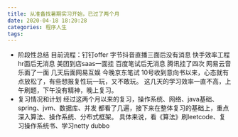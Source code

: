 ```yaml
---
title: 从准备找暑期实习开始，已过了两个月
date: 2020-04-18 18:20:28
categories: 程序人生
tags:
---
```


- 阶段性总结
    目前流程：钉钉offer
            字节抖音直播三面后没有消息
            快手效率工程hr面后无消息
            美团到店saas一面挂
            百度笔试后无消息
            腾讯挂了四次
            网易云音乐面了一面
            几天后面网易互娱
            今晚京东笔试
    10号收到意向书以来，心态就有点放松了，有些想报复性玩一玩，又不敢玩。
    这几天的学习效率一直不高，上午刷题，下午没有精神，晚上复习。
- 复习情况和计划
    经过这两个月以来的复习，操作系统、网络、java基础、spring、jvm、数据库、并发
    都看了几遍，接下来在整体复习的基础上，重点深入算法、操作系统、分布式框架。
    具体来说，看《算法》刷leetcode、复习操作系统书、学习netty dubbo